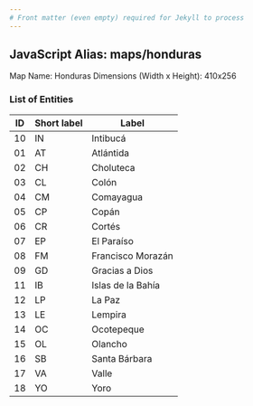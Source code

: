 ```yaml
---
# Front matter (even empty) required for Jekyll to process
---
```


## JavaScript Alias: maps/honduras

Map Name: Honduras
Dimensions (Width x Height): 410x256





### List of Entities

ID | Short label | Label
---|---|---|
10|IN| Intibucá
01|AT|Atlántida
02|CH|Choluteca
03|CL|Colón
04|CM|Comayagua
05|CP|Copán
06|CR|Cortés
07|EP|El Paraíso
08|FM|Francisco Morazán
09|GD|Gracias a Dios
11|IB|Islas de la Bahía
12|LP|La Paz
13|LE|Lempira
14|OC|Ocotepeque
15|OL|Olancho
16|SB|Santa Bárbara
17|VA|Valle
18|YO|Yoro

